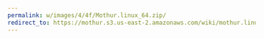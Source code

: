 ```yaml
---
permalink: w/images/4/4f/Mothur.linux_64.zip/
redirect_to: https://mothur.s3.us-east-2.amazonaws.com/wiki/mothur.linux_64.zip
---
```


